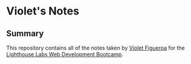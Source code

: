 # Violet's Notes
## Summary
This repository contains all of the notes taken by [Violet Figueroa](https://github.com/VioletFigueroa) for the [Lighthouse Labs Web Development Bootcamp](https://www.lighthouselabs.ca/).